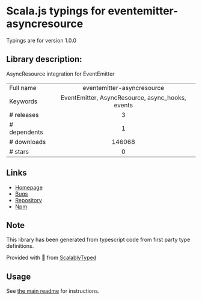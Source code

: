 
# Scala.js typings for eventemitter-asyncresource

Typings are for version 1.0.0

## Library description:
AsyncResource integration for EventEmitter

|                    |                 |
| ------------------ | :-------------: |
| Full name          | eventemitter-asyncresource |
| Keywords           | EventEmitter, AsyncResource, async_hooks, events |
| # releases         | 3 |
| # dependents       | 1 |
| # downloads        | 146068 |
| # stars            | 0 |

## Links
- [Homepage](https://github.com/addaleax/eventemitter-asyncresource#readme)
- [Bugs](https://github.com/addaleax/eventemitter-asyncresource/issues)
- [Repository](https://github.com/addaleax/eventemitter-asyncresource)
- [Npm](https://www.npmjs.com/package/eventemitter-asyncresource)
    


## Note
This library has been generated from typescript code from first party type definitions.

Provided with :purple_heart: from [ScalablyTyped](https://github.com/oyvindberg/ScalablyTyped)

## Usage
See [the main readme](../../readme.md) for instructions.


